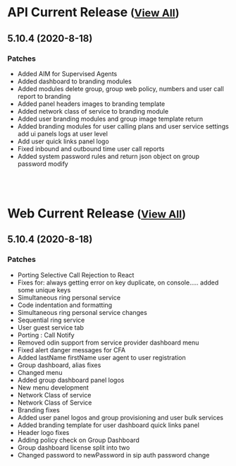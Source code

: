 
# API Current Release <small>([View All](/API.md))</small>
## 5.10.4 (2020-8-18)
### Patches 

- Added AIM for Supervised Agents
- Added dashboard to branding modules
- Added modules delete group, group web policy, numbers and user call report to branding
- Added panel headers images to branding template
- Added network class of service to branding module
- Added user branding modules and group image template return
- Added branding modules for user calling plans and user service settings add ui panels logs at user level
- Add user quick links panel logo
- Fixed inbound and outbound time user call reports
- Added system password rules and return json object on group password modify

<br><br>
# Web Current Release <small>([View All](/Web.md))</small>
## 5.10.4 (2020-8-18)
### Patches 

- Porting Selective Call Rejection to React
- Fixes for: always getting error on key duplicate, on console..... added some unique keys
- Simultaneous ring personal service
- Code indentation and formatting
- Simultaneous ring personal service changes
- Sequential ring service
- User guest service tab
- Porting : Call Notify
- Removed odin support from service provider dashboard menu
- Fixed alert danger messages for CFA
- Added lastName firstName user agent to user registration
- Group dashboard, alias fixes
- Changed menu
- Added group dashboard panel logos
- New menu development
- Network Class of service
- Network Class of Service
- Branding fixes
- Added user panel logos and group provisioning and user bulk services
- Added branding template for user dashboard quick links panel
- Header logo fixes
- Adding policy check on Group Dashboard
- Group dashboard license split into two
- Changed password to newPassword in sip auth password change

  